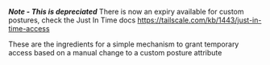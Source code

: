 ***Note - This is depreciated***
There is now an expiry available for custom postures, check the Just In Time docs
https://tailscale.com/kb/1443/just-in-time-access

These are the ingredients for a simple mechanism to grant temporary access based on a manual change to a custom posture attribute
